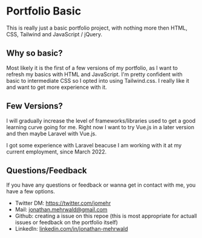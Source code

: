 # Portfolio Basic
This is really just a basic portfolio project, with nothing more then HTML, CSS, Tailwind and JavaScript / jQuery.

## Why so basic?
Most likely it is the first of a few versions of my portfolio, as I want to refresh my basics with HTML and JavaScript.
I'm pretty confident with basic to intermediate CSS so I opted into using Tailwind.css.
I really like it and want to get more experience with it.

## Few Versions?
I will gradually increase the level of frameworks/libraries used to get a good learning curve going for me.
Right now I want to try Vue.js in a later version and then maybe Laravel with Vue.js. 

I got some experience with Laravel beacuse I am working with it at my current employment, since March 2022.

## Questions/Feedback
If you have any questions or feedback or wanna get in contact with me, you have a few options.
- Twitter DM: https://twitter.com/jomehr
- Mail: [jonathan.mehrwald@gmail.com](mailto:jonathan.mehrwald@gmail.com)
- Github: creating a issue on this repoe (this is most appropriate for actuall issues or feedback on the portfolio itself)
- LinkedIn: [linkedin.com/in/jonathan-mehrwald](https://www.linkedin.com/in/jonathan-mehrwald-b281a0156/)
